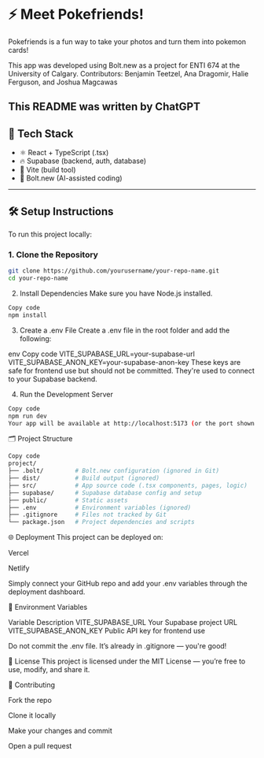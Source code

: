 # ⚡ Meet Pokefriends!

Pokefriends is a fun way to take your photos and turn them into pokemon cards! 

This app was developed using Bolt.new as a project for ENTI 674 at the University of Calgary.
Contributors: Benjamin Teetzel, Ana Dragomir, Halie Ferguson, and Joshua Magcawas

This README was written by ChatGPT
---

## 🧠 Tech Stack

- ⚛️ React + TypeScript (.tsx)
- 🔥 Supabase (backend, auth, database)
- 🧪 Vite (build tool)
- 🧠 Bolt.new (AI-assisted coding)

---

## 🛠️ Setup Instructions

To run this project locally:

### 1. Clone the Repository

```bash
git clone https://github.com/yourusername/your-repo-name.git
cd your-repo-name
```
2. Install Dependencies
Make sure you have Node.js installed.

```bash
Copy code
npm install
```
3. Create a .env File
Create a .env file in the root folder and add the following:

env
Copy code
VITE_SUPABASE_URL=your-supabase-url
VITE_SUPABASE_ANON_KEY=your-supabase-anon-key
These keys are safe for frontend use but should not be committed. They're used to connect to your Supabase backend.

4. Run the Development Server
```bash
Copy code
npm run dev
Your app will be available at http://localhost:5173 (or the port shown in your terminal).
```
🗂️ Project Structure
```bash
Copy code
project/
├── .bolt/         # Bolt.new configuration (ignored in Git)
├── dist/          # Build output (ignored)
├── src/           # App source code (.tsx components, pages, logic)
├── supabase/      # Supabase database config and setup
├── public/        # Static assets
├── .env           # Environment variables (ignored)
├── .gitignore     # Files not tracked by Git
└── package.json   # Project dependencies and scripts
```
🌐 Deployment
This project can be deployed on:

Vercel

Netlify

Simply connect your GitHub repo and add your .env variables through the deployment dashboard.

🧾 Environment Variables

Variable	Description
VITE_SUPABASE_URL	Your Supabase project URL
VITE_SUPABASE_ANON_KEY	Public API key for frontend use

Do not commit the .env file. It’s already in .gitignore — you're good!

📄 License
This project is licensed under the MIT License — you’re free to use, modify, and share it.

👥 Contributing

Fork the repo

Clone it locally

Make your changes and commit

Open a pull request
